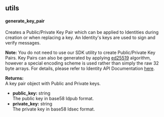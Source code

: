 utils
-----

#### generate_key_pair

Creates a Public/Private Key Pair which can be applied to Identities
during creation or when replacing a key. An Identity's keys are used to
sign and verify messages.

**Note:** You do not need to use our SDK utility to create Public/Private
Key Pairs. Key Pairs can also be generated by applying
[ed25519](https://ed25519.cr.yp.to/) algorithm, however a
special encoding scheme is used rather than simply the raw 32 byte
arrays. For details, please refer to Identity API Documentation [here](https://github.com/FactomProject/FactomDocs/blob/FD-849_PublishNewIdentitySpec/ApplicationIdentity.md).



**Returns:**</br>
A key pair object with Public and Private keys.
- **public_key:** string</br>
The public key in base58 Idpub format.</br>
- **private_key:** string</br>
The private key in base58 Idsec format. 